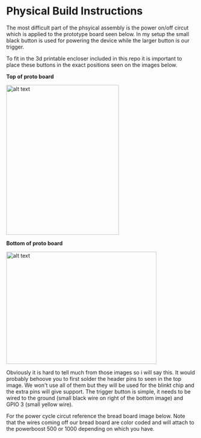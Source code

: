 # Physical Build Instructions

The most difficult part of the phsyical assembly is the power on/off circut which is applied to the prototype board seen below.  In my setup the small black button is used for powering the device while the larger button is our trigger.

To fit in the 3d printable encloser included in this repo it is important to place these buttons in the exact positions seen on the images below.

__Top of proto board__

<img src="https://github.com/eliddell1/FistBump/blob/master/schematics%26referenceImages/proto_board_top.jpg" alt="alt text" width="299" height="399">    

__Bottom of proto board__

<img src="https://github.com/eliddell1/FistBump/blob/master/schematics%26referenceImages/proto_board_bottom.jpg" alt="alt text" width="399" height="299">

Obviously it is hard to tell much from those images so i will say this.  It would probably behoove you to first solder the header pins to seen in the top image.  We won't use all of them but they will be used for the blinkt chip and the extra pins will give support.  The trigger button is simple, it needs to be wired to the ground (small black wire on right of the bottom image) and GPIO 3 (small yellow wire).

For the power cycle circut reference the bread board image below. Note that the wires coming off our bread board are color coded and will attach to the powerboost 500 or 1000 depending on which you have.




